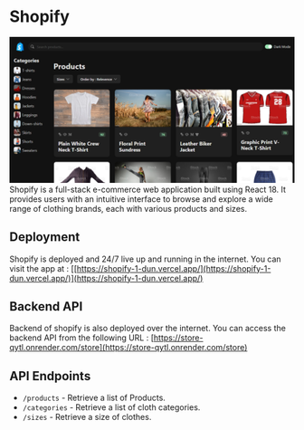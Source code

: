 # Shopify

![Shopify](shopify/public/Shopify.png)
Shopify is a full-stack e-commerce web application built using React 18. It provides users with an intuitive interface to browse and explore a wide range of clothing brands, each with various products and sizes.

## Deployment

Shopify is deployed and 24/7 live up and running in the internet. You can visit the app at : [[https://shopify-1-dun.vercel.app/](https://shopify-1-dun.vercel.app/)](https://shopify-1-dun.vercel.app/)

## Backend API

Backend of shopify is also deployed over the internet. You can access the backend API from the following URL : [https://store-qytl.onrender.com/store](https://store-qytl.onrender.com/store)

## API Endpoints

- `/products` - Retrieve a list of Products.
- `/categories` - Retrieve a list of cloth categories.
- `/sizes` - Retrieve a size of clothes.
